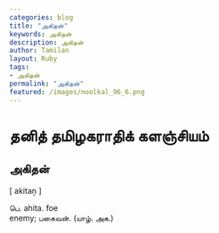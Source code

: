```yaml
---  
categories: blog  
title: "அகிதன்"
keywords: அகிதன்  
description: அகிதன்
author: Tamilan  
layout: Ruby  
tags:     
- அகிதன்
permalink: "அகிதன்"  
featured: /images/noolkal_96_6.png  
--- 
```

# தனித் தமிழகராதிக் களஞ்சியம்
## அகிதன்

[ akitaṉ ]  
  
பெ. ahita. foe  
enemy; பகைவன். (யாழ். அக.)